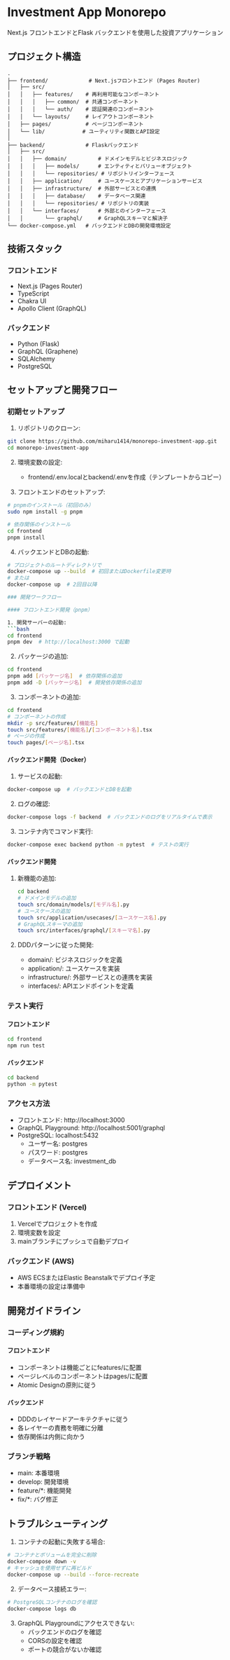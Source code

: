 # Investment App Monorepo

Next.js フロントエンドとFlask バックエンドを使用した投資アプリケーション

## プロジェクト構造

```
.
├── frontend/             # Next.jsフロントエンド (Pages Router)
│   ├── src/
│   │   ├── features/    # 再利用可能なコンポーネント
│   │   │   ├── common/  # 共通コンポーネント
│   │   │   └── auth/    # 認証関連のコンポーネント
│   │   └── layouts/     # レイアウトコンポーネント
│   ├── pages/           # ページコンポーネント
│   └── lib/            # ユーティリティ関数とAPI設定
│
├── backend/             # Flaskバックエンド
│   ├── src/
│   │   ├── domain/          # ドメインモデルとビジネスロジック
│   │   │   ├── models/      # エンティティとバリューオブジェクト
│   │   │   └── repositories/ # リポジトリインターフェース
│   │   ├── application/     # ユースケースとアプリケーションサービス
│   │   ├── infrastructure/  # 外部サービスとの連携
│   │   │   ├── database/    # データベース関連
│   │   │   └── repositories/ # リポジトリの実装
│   │   └── interfaces/      # 外部とのインターフェース
│   │       └── graphql/     # GraphQLスキーマと解決子
└── docker-compose.yml   # バックエンドとDBの開発環境設定

```

## 技術スタック

### フロントエンド
- Next.js (Pages Router)
- TypeScript
- Chakra UI
- Apollo Client (GraphQL)

### バックエンド
- Python (Flask)
- GraphQL (Graphene)
- SQLAlchemy
- PostgreSQL

## セットアップと開発フロー

### 初期セットアップ

1. リポジトリのクローン:
```bash
git clone https://github.com/miharu1414/monorepo-investment-app.git
cd monorepo-investment-app
```

2. 環境変数の設定:
   - frontend/.env.localとbackend/.envを作成（テンプレートからコピー）

3. フロントエンドのセットアップ:
```bash
# pnpmのインストール（初回のみ）
sudo npm install -g pnpm

# 依存関係のインストール
cd frontend
pnpm install
```

4. バックエンドとDBの起動:
```bash
# プロジェクトのルートディレクトリで
docker-compose up --build  # 初回またはDockerfile変更時
# または
docker-compose up  # 2回目以降

### 開発ワークフロー

#### フロントエンド開発（pnpm）

1. 開発サーバーの起動:
```bash
cd frontend
pnpm dev  # http://localhost:3000 で起動
```

2. パッケージの追加:
```bash
cd frontend
pnpm add [パッケージ名]  # 依存関係の追加
pnpm add -D [パッケージ名]  # 開発依存関係の追加
```

3. コンポーネントの追加:
```bash
cd frontend
# コンポーネントの作成
mkdir -p src/features/[機能名]
touch src/features/[機能名]/[コンポーネント名].tsx
# ページの作成
touch pages/[ページ名].tsx
```

#### バックエンド開発（Docker）

1. サービスの起動:
```bash
docker-compose up  # バックエンドとDBを起動
```

2. ログの確認:
```bash
docker-compose logs -f backend  # バックエンドのログをリアルタイムで表示
```

3. コンテナ内でコマンド実行:
```bash
docker-compose exec backend python -m pytest  # テストの実行
```

#### バックエンド開発

1. 新機能の追加:
   ```bash
   cd backend
   # ドメインモデルの追加
   touch src/domain/models/[モデル名].py
   # ユースケースの追加
   touch src/application/usecases/[ユースケース名].py
   # GraphQLスキーマの追加
   touch src/interfaces/graphql/[スキーマ名].py
   ```

2. DDDパターンに従った開発:
   - domain/: ビジネスロジックを定義
   - application/: ユースケースを実装
   - infrastructure/: 外部サービスとの連携を実装
   - interfaces/: APIエンドポイントを定義

### テスト実行

#### フロントエンド
```bash
cd frontend
npm run test
```

#### バックエンド
```bash
cd backend
python -m pytest
```

### アクセス方法

- フロントエンド: http://localhost:3000
- GraphQL Playground: http://localhost:5001/graphql
- PostgreSQL: localhost:5432
  - ユーザー名: postgres
  - パスワード: postgres
  - データベース名: investment_db

## デプロイメント

### フロントエンド (Vercel)

1. Vercelでプロジェクトを作成
2. 環境変数を設定
3. mainブランチにプッシュで自動デプロイ

### バックエンド (AWS)

- AWS ECSまたはElastic Beanstalkでデプロイ予定
- 本番環境の設定は準備中

## 開発ガイドライン

### コーディング規約

#### フロントエンド
- コンポーネントは機能ごとにfeatures/に配置
- ページレベルのコンポーネントはpages/に配置
- Atomic Designの原則に従う

#### バックエンド
- DDDのレイヤードアーキテクチャに従う
- 各レイヤーの責務を明確に分離
- 依存関係は内側に向かう

### ブランチ戦略

- main: 本番環境
- develop: 開発環境
- feature/*: 機能開発
- fix/*: バグ修正

## トラブルシューティング

1. コンテナの起動に失敗する場合:
```bash
# コンテナとボリュームを完全に削除
docker-compose down -v
# キャッシュを使用せずに再ビルド
docker-compose up --build --force-recreate
```

2. データベース接続エラー:
```bash
# PostgreSQLコンテナのログを確認
docker-compose logs db
```

3. GraphQL Playgroundにアクセスできない:
   - バックエンドのログを確認
   - CORSの設定を確認
   - ポートの競合がないか確認